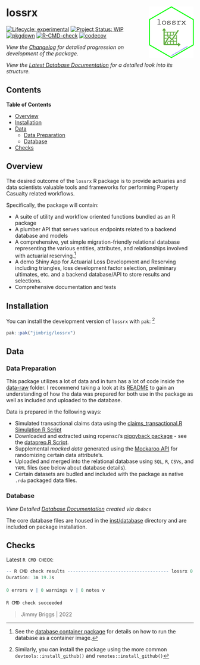 
<!-- README.md is generated from README.Rmd. Please edit that file -->

# lossrx <img src='man/figures/logo.png' align="right" height="139" />

<!-- badges: start -->

[![Lifecycle:
experimental](https://img.shields.io/badge/lifecycle-experimental-orange.svg)](https://lifecycle.r-lib.org/articles/stages.html#experimental)
[![Project Status:
WIP](https://www.repostatus.org/badges/latest/wip.svg)](http://www.repostatus.org/#wip)
[![pkgdown](https://github.com/jimbrig/lossrx/actions/workflows/pkgdown.yml/badge.svg)](https://github.com/jimbrig/lossrx/actions/workflows/pkgdown.yml)
[![R-CMD-check](https://github.com/jimbrig/lossrx/workflows/R-CMD-check/badge.svg)](https://github.com/jimbrig/lossrx/actions)
[![codecov](https://codecov.io/gh/jimbrig/lossrx/branch/main/graph/badge.svg?token=QbpFfJMCPZ)](https://codecov.io/gh/jimbrig/lossrx)
<!-- badges: end -->

<!-- [![codecov](https://codecov.io/gh/jimbrig/lossrx/branch/main/graph/badge.svg?token=14426d5e-bed0-4cea-b8ff-ff4561ccda4f)](https://codecov.io/gh/jimbrig/lossrx?branch=main) -->

*View the [Changelog](inst/CHANGELOG.md) for detailed progression on
development of the package.*

*View the [Latest Database
Documentation](https://dbdocs.io/jimbrigf0cdc6204e/Actuarial-Database)
for a detailed look into its structure.*

## Contents

<!-- START doctoc generated TOC please keep comment here to allow auto update -->
<!-- DON'T EDIT THIS SECTION, INSTEAD RE-RUN doctoc TO UPDATE -->
**Table of Contents**

- [Overview](#overview)
- [Installation](#installation)
- [Data](#data)
  - [Data Preparation](#data-preparation)
  - [Database](#database)
- [Checks](#checks)

<!-- END doctoc generated TOC please keep comment here to allow auto update -->

## Overview

The desired outcome of the `lossrx` R package is to provide actuaries
and data scientists valuable tools and frameworks for performing
Property Casualty related workflows.

Specifically, the package will contain:

-   A suite of utility and workflow oriented functions bundled as an R
    package
-   A plumber API that serves various endpoints related to a backend
    database and models
-   A comprehensive, yet simple migration-friendly relational database
    representing the various entities, attributes, and relationships
    involved with actuarial reserving.[^1]
-   A demo Shiny App for Actuarial Loss Development and Reserving
    including triangles, loss development factor selection, preliminary
    ultimates, etc. and a backend database/API to store results and
    selections.
-   Comprehensive documentation and tests

## Installation

You can install the development version of `lossrx` with `pak`: [^2]

``` r
pak::pak("jimbrig/lossrx")
```

## Data

### Data Preparation

This package utilizes a lot of data and in turn has a lot of code inside
the [data-raw](data-raw) folder. I recommend taking a look at its
[README](data-raw/README.md) to gain an understanding of how the data
was prepared for both use in the package as well as included and
uploaded to the database.

Data is prepared in the following ways:

-   Simulated transactional claims data using the
    [claims_transactional.R Simulation R
    Script](https://github.com/jimbrig/lossrx/blob/main/data-raw/scripts/claims_transactional.R)
-   Downloaded and extracted using ropensci’s [piggyback
    package](https://github.com/ropensci/piggyback) - see the
    [dataprep.R
    Script](https://github.com/jimbrig/lossrx/blob/main/data-raw/scripts/dataprep.R).
-   Supplemental *mocked data* generated using the [Mockaroo
    API](https://www.mockaroo.com/) for randomizing certain data
    attribute’s.
-   Uploaded and merged into the relational database using `SQL`, `R`,
    `CSVs`, and `YAML` files (see below about database details).
-   Certain datasets are budled and included with the package as native
    `.rda` packaged data files.

### Database

*View Detailed [Database
Documentation](https://dbdocs.io/jimbrigf0cdc6204e/Actuarial-Database)
created via `dbdocs`*

The core database files are housed in the [inst/database](inst/database)
directory and are included on package installation.

## Checks

Latest `R CMD CHECK`:

``` r
-- R CMD check results -------------------------------------- lossrx 0.0.2 ----
Duration: 1m 19.3s

0 errors v | 0 warnings v | 0 notes v

R CMD check succeeded
```

> Jimmy Briggs \| 2022

[^1]: See the [database container
    package](https://github.com/jimbrig/lossrx/pkgs/container/actuarialdb)
    for details on how to run the database as a container image.

[^2]: Similarly, you can install the package using the more common
    `devtools::install_github()` and `remotes::install_github()`
